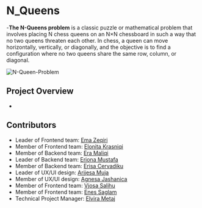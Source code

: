 # N_Queens
-**The N-Queens problem** is a classic puzzle or mathematical problem that involves placing N chess queens on an N×N chessboard in such a way that no two queens threaten each other. In chess, a queen can move horizontally, vertically, or diagonally, and the objective is to find a configuration where no two queens share the same row, column, or diagonal.

![N-Queen-Problem](https://github.com/elvirametaj/N_Queens/assets/118827510/ae13e938-b67f-4edd-a90a-04bea67048c0)


## Project Overview
-






## Contributors

- Leader of Frontend team: [Ema Zeqiri](https://github.com/emazech)
- Member of Frontend team: [Elonita Krasniqi](https://github.com/ElonitaKrasniqi1)
- Member of Backend team: [Era Maliqi](https://github.com/eramaliqi)
- Leader of Backend team: [Eriona Mustafa](https://github.com/ErionaM)
- Member of Backend team: [Erisa Cervadiku](https://github.com/erisa3002)
- Leader of UX/UI design: [Arijesa Muja](https://github.com/ArijesaMuja)
- Member of UX/UI design: [Agnesa Jashanica](https://github.com/agnesajashanicaa)
- Member of Frontend team: [Vjosa Salihu](https://github.com/Vsalihu1)
- Member of Frontend team: [Enes Saglam](https://github.com/SAGLAMENES)
- Technical Project Manager: [Elvira Metaj](https://github.com/elvirametaj)
